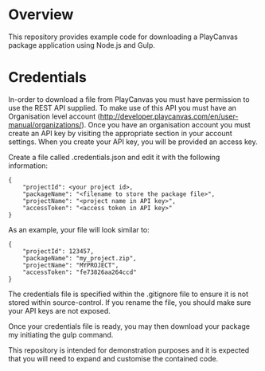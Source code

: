 Overview
========
This repository provides example code for downloading a PlayCanvas
package application using Node.js and Gulp.

Credentials
===========
In-order to download a file from PlayCanvas you must have permission
to use the REST API supplied. To make use of this API you must have
an Organisation level account
(http://developer.playcanvas.com/en/user-manual/organizations/).
Once you have an organisation account you must create an API key by
visiting the appropriate section in your account settings. When you
create your API key, you will be provided an access key.

Create a file called .credentials.json and edit it with the following
information:

```
{
    "projectId": <your project id>,
    "packageName": "<filename to store the package file>",
    "projectName": "<project name in API key>",
    "accessToken": "<access token in API key>"
}
```
As an example, your file will look similar to:
```
{
    "projectId": 123457,
    "packageName": "my_project.zip",
    "projectName": "MYPROJECT",
    "accessToken": "fe73826aa264ccd"
}
```
The credentials file is specified within the .gitignore file to ensure
it is not stored within source-control. If you rename the file, you
should make sure your API keys are not exposed.

Once your credentials file is ready, you may then download your package
my initiating the gulp command.

This repository is intended for demonstration purposes and it is
expected that you will need to expand and customise the contained code.